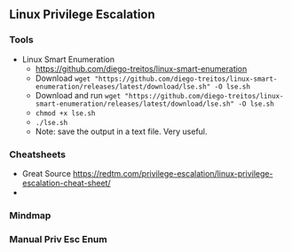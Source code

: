 ## Linux Privilege Escalation

### Tools

- Linux Smart Enumeration
  - https://github.com/diego-treitos/linux-smart-enumeration
  - Download `wget "https://github.com/diego-treitos/linux-smart-enumeration/releases/latest/download/lse.sh" -O lse.sh`
  - Download and run `wget "https://github.com/diego-treitos/linux-smart-enumeration/releases/latest/download/lse.sh" -O lse.sh`
  - `chmod +x lse.sh`
  - `./lse.sh`
  - Note: save the output in a text file. Very useful.

### Cheatsheets

- Great Source https://redtm.com/privilege-escalation/linux-privilege-escalation-cheat-sheet/
- 

### Mindmap

### Manual Priv Esc Enum

